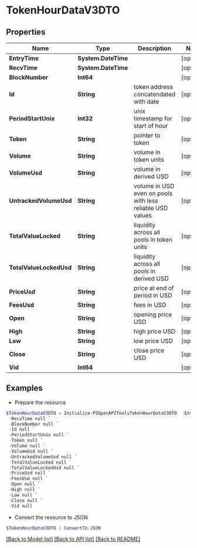 # TokenHourDataV3DTO
## Properties

Name | Type | Description | Notes
------------ | ------------- | ------------- | -------------
**EntryTime** | **System.DateTime** |  | [optional] 
**RecvTime** | **System.DateTime** |  | [optional] 
**BlockNumber** | **Int64** |  | [optional] 
**Id** | **String** | token address concatendated with date | [optional] 
**PeriodStartUnix** | **Int32** | unix timestamp for start of hour | [optional] 
**Token** | **String** | pointer to token | [optional] 
**Volume** | **String** | volume in token units | [optional] 
**VolumeUsd** | **String** | volume in derived USD | [optional] 
**UntrackedVolumeUsd** | **String** | volume in USD even on pools with less reliable USD values | [optional] 
**TotalValueLocked** | **String** | liquidity across all pools in token units | [optional] 
**TotalValueLockedUsd** | **String** | liquidity across all pools in derived USD | [optional] 
**PriceUsd** | **String** | price at end of period in USD | [optional] 
**FeesUsd** | **String** | fees in USD | [optional] 
**Open** | **String** | opening price USD | [optional] 
**High** | **String** | high price USD | [optional] 
**Low** | **String** | low price USD | [optional] 
**Close** | **String** | close price USD | [optional] 
**Vid** | **Int64** |  | [optional] 

## Examples

- Prepare the resource
```powershell
$TokenHourDataV3DTO = Initialize-PSOpenAPIToolsTokenHourDataV3DTO  -EntryTime null `
 -RecvTime null `
 -BlockNumber null `
 -Id null `
 -PeriodStartUnix null `
 -Token null `
 -Volume null `
 -VolumeUsd null `
 -UntrackedVolumeUsd null `
 -TotalValueLocked null `
 -TotalValueLockedUsd null `
 -PriceUsd null `
 -FeesUsd null `
 -Open null `
 -High null `
 -Low null `
 -Close null `
 -Vid null
```

- Convert the resource to JSON
```powershell
$TokenHourDataV3DTO | ConvertTo-JSON
```

[[Back to Model list]](../README.md#documentation-for-models) [[Back to API list]](../README.md#documentation-for-api-endpoints) [[Back to README]](../README.md)

